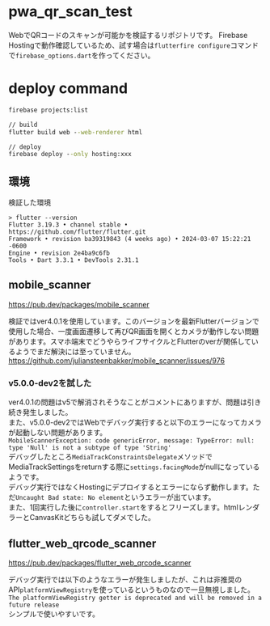 # pwa_qr_scan_test
WebでQRコードのスキャンが可能かを検証するリポジトリです。
Firebase Hostingで動作確認しているため、試す場合は`flutterfire configure`コマンドで`firebase_options.dart`を作ってください。

# deploy command
```cmd
firebase projects:list

// build
flutter build web --web-renderer html

// deploy
firebase deploy --only hosting:xxx
```

## 環境
検証した環境
```
> flutter --version
Flutter 3.19.3 • channel stable • https://github.com/flutter/flutter.git
Framework • revision ba39319843 (4 weeks ago) • 2024-03-07 15:22:21 -0600
Engine • revision 2e4ba9c6fb
Tools • Dart 3.3.1 • DevTools 2.31.1
```

## mobile_scanner
https://pub.dev/packages/mobile_scanner

検証ではver4.0.1を使用しています。このバージョンを最新Flutterバージョンで使用した場合、一度画面遷移して再びQR画面を開くとカメラが動作しない問題があります。スマホ端末でどうやらライフサイクルとFlutterのverが関係しているようでまだ解決には至っていません。  
https://github.com/juliansteenbakker/mobile_scanner/issues/976  

### v5.0.0-dev2を試した
ver4.0.1の問題はv5で解消されそうなことがコメントにありますが、問題は引き続き発生しました。  
また、v5.0.0-dev2ではWebでデバッグ実行すると以下のエラーになってカメラが起動しない問題があります。  
`MobileScannerException: code genericError, message: TypeError: null: type 'Null' is not a subtype of type 'String'`  
デバッグしたところ`MediaTrackConstraintsDelegate`メソッドでMediaTrackSettingsをreturnする際に`settings.facingMode`がnullになっているようです。  
デバッグ実行ではなくHostingにデプロイするとエラーにならず動作します。ただ`Uncaught Bad state: No element`というエラーが出ています。  
また、1回実行した後に`controller.start`をするとフリーズします。htmlレンダラーとCanvasKitどちらも試してダメでした。


## flutter_web_qrcode_scanner
https://pub.dev/packages/flutter_web_qrcode_scanner

デバッグ実行では以下のようなエラーが発生しましたが、これは非推奨のAPI`platformViewRegistry`を使っているというものなので一旦無視しました。
`The platformViewRegistry getter is deprecated and will be removed in a future release`  
シンプルで使いやすいです。

